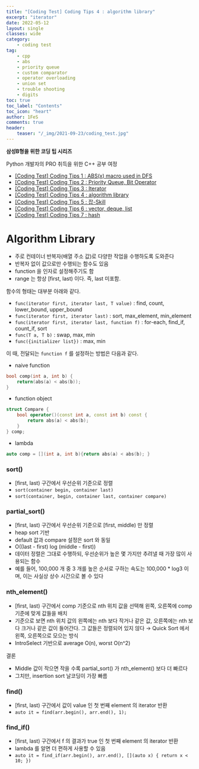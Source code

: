 ```yaml
---
title: "[Coding Test] Coding Tips 4 : algorithm library"
excerpt: "iterator"
date: 2022-05-12
layout: single
classes: wide
category:
    - coding test
tag:
    - cpp
    - abs
    - priority queue
    - custom comparator
    - operator overloading
    - union set
    - trouble shooting
    - digits
toc: true
toc_label: "Contents"
toc_icon: "heart"
author: 1FeS
comments: true
header:
    teaser: "/_img/2021-09-23/coding_test.jpg"
---
```


**삼성B형을 위한 코딩 팁 시리즈**

Python 개발자의 PRO 취득을 위한 C++ 공부 여정

- [[Coding Test] Coding Tips 1 : ABS(x) macro used in DFS](https://wch18735.github.io/coding%20test/CodingTip01/)
- [[Coding Test] Coding Tips 2 : Priority Queue, Bit Operator](https://wch18735.github.io/coding%20test/CodingTip02/)
- [[Coding Test] Coding Tips 3 : Iterator](https://wch18735.github.io/coding%20test/CodingTip03/)
- [[Coding Test] Coding Tips 4 : algorithm library](https://wch18735.github.io/coding%20test/CodingTip04/)
- [[Coding Test] Coding Tips 5 : 잡-Skill](https://wch18735.github.io/coding%20test/CodingTip05/)
- [[Coding Test] Coding Tips 6 : vector, deque, list](https://wch18735.github.io/coding%20test/CodingTip06/)
- [[Coding Test] Coding Tips 7 : hash](https://wch18735.github.io/coding%20test/CodingTip07/)

# Algorithm Library

- 주로 컨테이너 반복자(배열 주소 값)로 다양한 작업을 수행하도록 도와준다
- 반복자 없이 값으로만 수행되는 함수도 있음
- function 을 인자로 설정해주기도 함
- range 는 항상 [first, last) 이다. 즉, last 미포함.

함수의 형태는 대부분 아래와 같다.

- `func(iterator first, iterator last, T value)` : find, count, lower_bound, upper_bound
- `func(iterator first, iterator last)` : sort, max_element, min_element
- `func(iterator first, iterator last, function f)` : for-each, find_if, count_if, sort
- `func(T a, T b)` : swap, max, min
- `func({initializer list})` : max, min

이 때, 전달되는 `function f` 를 설정하는 방법은 다음과 같다.

- naive function
```cpp
bool comp(int a, int b) {
	return(abs(a) < abs(b));
}
```

- function object
```cpp
struct Compare {
	bool operator()(const int a, const int b) const {
		return abs(a) < abs(b);
	}
} comp;
```

- lambda
```cpp
auto comp = [](int a, int b){return abs(a) < abs(b); }
```

### sort()

- [first, last) 구간에서 우선순위 기준으로 정렬
- `sort(container begin, container last)`
- `sort(container, begin, container last, container compare)`

### partial_sort()

- [first, last) 구간에서 우선순위 기준으로 [first, middle) 만 정렬
- heap sort 기반
- default 값과 compare 설정은 sort 와 동일
- O((last - first) log (middle - first))
- 데이터 정렬은 그대로 수행하되, 우선순위가 높은 몇 가지만 추려낼 때 가장 많이 사용되는 함수
- 예를 들어, 100,000 개 중 3 개를 높은 순서로 구하는 속도는 100,000 * log3 이며, 이는 사실상 상수 시간으로 볼 수 있다

### nth_element()

- [first, last) 구간에서 comp 기준으로 nth 위치 값을 선택해 왼쪽, 오른쪽에 comp 기준에 맞게 값들을 배치
- 기준으로 보면 nth 위치 값의 왼쪽에는 nth 보다 작거나 같은 값, 오른쪽에는 nth 보다 크거나 같은 값이 들어간다. 그 값들은 정렬되어 있지 않다 → Quick Sort 에서 왼쪽, 오른쪽으로 모으는 방식
- IntroSelect 기반으로 average O(n), worst O(n^2)

결론
- Middle 값이 작으면 작을 수록 partial_sort() 가 nth_element() 보다 더 빠르다
- 그치만, insertion sort 날코딩이 가장 빠름

### find()

- [first, last) 구간에서 값이 value 인 첫 번째 element 의 iterator 반환
- `auto it = find(arr.begin(), arr.end(), 1);`

### find_if()

- [first, last) 구간에서 f 의 결과가 true 인 첫 번째 element 의 iterator 반환
- lambda 를 알면 더 편하게 사용할 수 있음
- `auto it = find_if(arr.begin(), arr.end(), [](auto x) { return x < 10; })`
